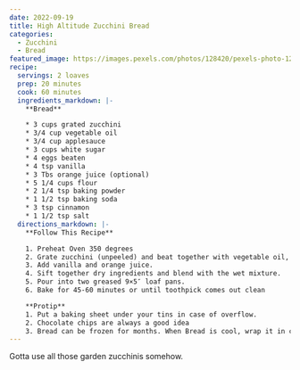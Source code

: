 ```yaml
---
date: 2022-09-19
title: High Altitude Zucchini Bread
categories:
  - Zucchini
  - Bread
featured_image: https://images.pexels.com/photos/128420/pexels-photo-128420.jpeg?auto=compress&cs=tinysrgb&w=1260&h=750&dpr=2
recipe:
  servings: 2 loaves
  prep: 20 minutes
  cook: 60 minutes
  ingredients_markdown: |-
    **Bread**

    * 3 cups grated zucchini
    * 3/4 cup vegetable oil
    * 3/4 cup applesauce
    * 3 cups white sugar
    * 4 eggs beaten
    * 4 tsp vanilla
    * 3 Tbs orange juice (optional)
    * 5 1/4 cups flour
    * 2 1/4 tsp baking powder
    * 1 1/2 tsp baking soda
    * 3 tsp cinnamon
    * 1 1/2 tsp salt
  directions_markdown: |-
    **Follow This Recipe**

    1. Preheat Oven 350 degrees
    2. Grate zucchini (unpeeled) and beat together with vegetable oil, applesauce, sugar and eggs.
    3. Add vanilla and orange juice. 
    4. Sift together dry ingredients and blend with the wet mixture.
    5. Pour into two greased 9×5″ loaf pans.
    6. Bake for 45-60 minutes or until toothpick comes out clean

    **Protip**
    1. Put a baking sheet under your tins in case of overflow.
    2. Chocolate chips are always a good idea
    3. Bread can be frozen for months. When Bread is cool, wrap it in cling wrap, then foil. Freeze
---
```

Gotta use all those garden zucchinis somehow.
